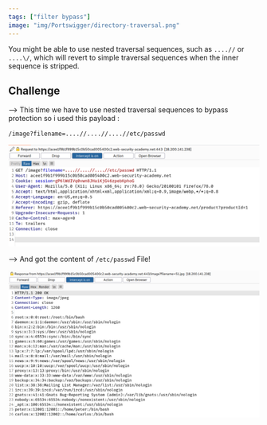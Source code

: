 ```yaml
---
tags: ["filter bypass"]
image: "img/Portswigger/directory-traversal.png"
---
```


You might be able to use nested traversal sequences, such as `....//` or `....\/`, which will revert to simple traversal sequences when the inner sequence is stripped.

## Challenge

--> This time we have to use nested traversal sequences to bypass protection so i used this payload :

```bash
/image?filename=....//....//....//etc/passwd
```

![](Attachments/Pastedimage20220122120700.png)

--> And got the content of `/etc/passwd` File!

![](Attachments/Pastedimage20220122120600.png)
